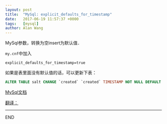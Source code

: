 ```yaml
---
layout: post
title:  "MySql: explicit_defaults_for_timestamp"
date:   2017-06-19 11:57:37 +0000
tags:   [mysql]
author: Alan Wang
---
```

MySql参数，转换为空insert为默认值．

`my.cnf`中加入

```shell
explicit_defaults_for_timestamp=true
```

如果是表里面没有默认值的话，可以更新下表：
 
```sql
ALTER TABLE salt CHANGE `created` `created` TIMESTAMP NOT NULL DEFAULT CURRENT_TIMESTAMP;
```

[MySql文档](https://dev.mysql.com/doc/refman/5.7/en/server-system-variables.html#sysvar_explicit_defaults_for_timestamp)

[翻译：](http://www.tuicool.com/articles/fiE7V3)

---
END
